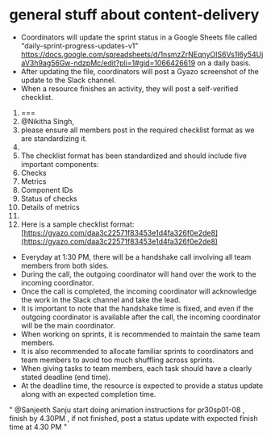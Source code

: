 #  general stuff about content-delivery

-   Coordinators will update the sprint status in a Google Sheets file called "daily-sprint-progress-updates-v1" https://docs.google.com/spreadsheets/d/1nsmzZrNEqnyOIS6Vs1l6y54UjaV3h9ag56Gw-ndzpMc/edit?pli=1#gid=1066426619 on a daily basis.
-   After updating the file, coordinators will post a Gyazo screenshot of the update to the Slack channel.
-   When a resource finishes an activity, they will post a self-verified checklist.
  1. ===
  2.   @Nikitha Singh,
  3.  please ensure all members post in the required checklist format as we are standardizing it.
  4. 
  5.  The checklist format has been standardized and should include five important components:
  6.  Checks
  7.  Metrics
  8.  Component IDs
  9.  Status of checks
  10.  Details of metrics
  11. 
  12.  Here is a sample checklist format: [https://gyazo.com/daa3c22571f83453e1d4fa326f0e2de8](https://gyazo.com/daa3c22571f83453e1d4fa326f0e2de8)

-   Everyday at 1:30 PM, there will be a handshake call involving all team members from both sides.
-   During the call, the outgoing coordinator will hand over the work to the incoming coordinator.
-   Once the call is completed, the incoming coordinator will acknowledge the work in the Slack channel and take the lead.
-   It is important to note that the handshake time is fixed, and even if the outgoing coordinator is available after the call, the incoming coordinator will be the main coordinator.
-   When working on sprints, it is recommended to maintain the same team members.
-   It is also recommended to allocate familiar sprints to coordinators and team members to avoid too much shuffling across sprints.
-   When giving tasks to team members, each task should have a clearly stated deadline (end time).
-   At the deadline time, the resource is expected to provide a status update along with an expected completion time.

  "  @Sanjeeth Sanju start doing animation instructions for pr30sp01-08 , finish by 4.30PM , if not finished, post a status update with expected finish time at 4.30 PM "
